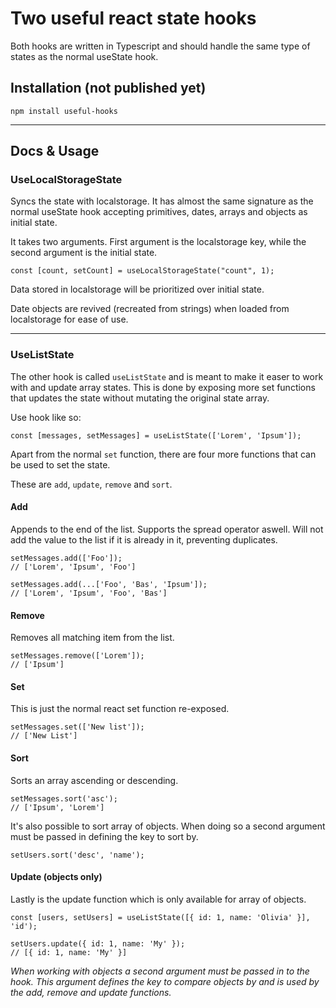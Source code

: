 # Two useful react state hooks

Both hooks are written in Typescript and should handle the same type of states as the normal useState hook.

## Installation (not published yet)

```
npm install useful-hooks
```

---

## Docs & Usage

### UseLocalStorageState

Syncs the state with localstorage. It has almost the same signature as the normal useState hook accepting primitives, dates, arrays and objects as initial state.

It takes two arguments. First argument is the localstorage key, while the second argument is the initial state.

```
const [count, setCount] = useLocalStorageState("count", 1);
```

Data stored in localstorage will be prioritized over initial state.

Date objects are revived (recreated from strings) when loaded from localstorage for ease of use.

---

### UseListState

The other hook is called `useListState` and is meant to make it easer to work with and update array states. This is done by exposing more set functions that updates the state without mutating the original state array.

Use hook like so:

```
const [messages, setMessages] = useListState(['Lorem', 'Ipsum']);
```

Apart from the normal `set` function, there are four more functions that can be used to set the state.

These are `add`, `update`, `remove` and `sort`.

#### **Add**

Appends to the end of the list. Supports the spread operator aswell. Will not add the value to the list if it is already in it, preventing duplicates.

```
setMessages.add(['Foo']);
// ['Lorem', 'Ipsum', 'Foo']

setMessages.add(...['Foo', 'Bas', 'Ipsum']);
// ['Lorem', 'Ipsum', 'Foo', 'Bas']
```

#### **Remove**

Removes all matching item from the list.

```
setMessages.remove(['Lorem']);
// ['Ipsum']
```

#### **Set**

This is just the normal react set function re-exposed.

```
setMessages.set(['New list']);
// ['New List']
```

#### **Sort**

Sorts an array ascending or descending.

```
setMessages.sort('asc');
// ['Ipsum', 'Lorem']
```

It's also possible to sort array of objects. When doing so a second argument must be passed in defining the key to sort by.

```
setUsers.sort('desc', 'name');
```

#### **Update (objects only)**

Lastly is the update function which is only available for array of objects.

```
const [users, setUsers] = useListState([{ id: 1, name: 'Olivia' }], 'id');

setUsers.update({ id: 1, name: 'My' });
// [{ id: 1, name: 'My' }]
```

_When working with objects a second argument must be passed in to the hook. This argument defines the key to compare objects by and is used by the add, remove and update functions._
